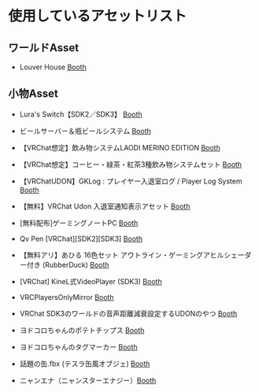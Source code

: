 # 使用しているアセットリスト

## ワールドAsset
- Louver House [Booth](https://booth.pm/ja/items/2370029)

## 小物Asset
- Lura's Switch【SDK2／SDK3】 [Booth](https://booth.pm/ja/items/1969082)

- ビールサーバー＆瓶ビールシステム [Booth](https://booth.pm/ja/items/1808463)

- 【VRChat想定】飲み物システムLAODI MERINO EDITION [Booth](https://bandaiurusi.booth.pm/items/3458481)

- 【VRChat想定】コーヒー・緑茶・紅茶3種飲み物システムセット [Booth](https://bandaiurusi.booth.pm/items/1819201)

- 【VRChatUDON】GKLog : プレイヤー入退室ログ / Player Log System [Booth](https://booth.pm/ja/items/2521621)

- 【無料】VRChat Udon 入退室通知表示アセット [Booth](https://booth.pm/ja/items/2696234)

- [無料配布]ゲーミングノートPC [Booth](https://booth.pm/ja/items/2170606)

- Qv Pen [VRChat][SDK2][SDK3] [Booth](https://booth.pm/ja/items/1555789)

- 【無料アリ】あひる 16色セット アウトライン・ゲーミングアヒルシェーダー付き (RubberDuck) [Booth](https://booth.pm/ja/items/2214230)

- [VRChat] KineL式VideoPlayer (SDK3) [Booth](https://booth.pm/ja/items/2758684)

- VRCPlayersOnlyMirror [Booth](https://booth.pm/ja/items/2685621)

- VRChat SDK3のワールドの音声距離減衰設定するUDONのやつ [Booth](https://booth.pm/ja/items/3362816)

- ヨドコロちゃんのポテトチップス [Booth](https://yodokoro.booth.pm/items/2657402)

- ヨドコロちゃんのタグマーカー [Booth](https://yodokoro.booth.pm/items/3109716)  

- 話題の缶.fbx (テスラ缶風オブジェ) [Booth](https://yanorei32.booth.pm/items/3419928)

- ニャンエナ（ニャンスターエナジー）[Booth](https://doshiku.booth.pm/items/1323513)
